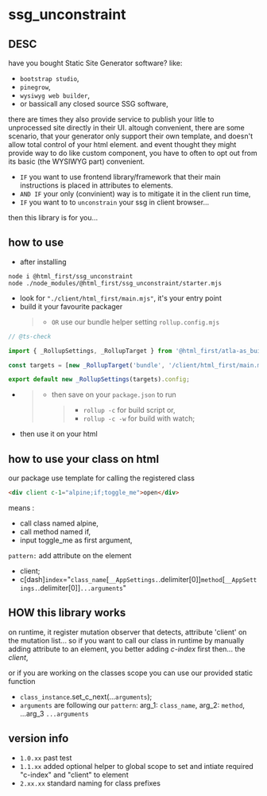 # ssg_unconstraint

## DESC

have you bought Static Site Generator software? like:

-   `bootstrap studio`,
-   `pinegrow`,
-   `wysiwyg web builder`,
-   or bassicall any closed source SSG software,

there are times they also provide service to publish your litle to unprocessed site directly in
their UI. altough convenient, there are some scenario, that your generator only support their own
template, and doesn't allow total control of your html element. and event thought they might provide
way to do like custom component, you have to often to opt out from its basic (the WYSIWYG part)
convenient.

-   `IF` you want to use frontend library/framework that their main instructions is placed in
    attributes to elements.
-   `AND IF` your only (convinient) way is to mitigate it in the client run time,
-   `IF` you want to to `unconstrain` your ssg in client browser...

then this library is for you...

## how to use

-   after installing

```shell
node i @html_first/ssg_unconstraint
node ./node_modules/@html_first/ssg_unconstraint/starter.mjs

```

-   look for `"./client/html_first/main.mjs"`, it's your entry point
-   build it your favourite packager
    > -   `OR` use our bundle helper setting `rollup.config.mjs`

```js
// @ts-check

import { _RollupSettings, _RollupTarget } from '@html_first/atla-as_builder';

const targets = [new _RollupTarget('bundle', '/client/html_first/main.mjs', `./`)];

export default new _RollupSettings(targets).config;
```

-   > -   then save on your `package.json` to run
    >     > -   `rollup -c` for build script or,
    >     > -   `rollup -c -w` for build with watch;

-   then use it on your html

## how to use your class on html

our package use template for calling the registered class

```html
<div client c-1="alpine;if;toggle_me">open</div>
```

means :

-   call class named alpine,
-   call method named if,
-   input toggle_me as first argument,

`pattern:` add attribute on the element

-   client;
-   c[dash]`index`="`class_name`[`__AppSettings.`.delimiter[0]]`method`[`__AppSettings.`.delimiter[0]]`...arguments`"

## HOW this library works

on runtime, it register mutation observer that detects, attribute 'client' on the mutation list...
so if you want to call our class in runtime by manually adding attribute to an element, you better
adding _c-index_ first then... the _client_,

or if you are working on the classes scope you can use our provided static function

-   `class_instance`.set_c_next(...`arguments`);
-   `arguments` are following our `pattern`: arg_1: `class_name`, arg_2: `method`, ...arg_3
    `...arguments`

## version info

-   `1.0.xx` past test
-   `1.1.xx` added optional helper to global scope to set and intiate required "c-index" and
    "client" to element
-   `2.xx.xx` standard naming for class prefixes
